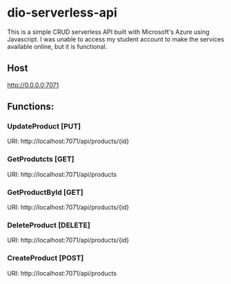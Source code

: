 # dio-serverless-api

This is a simple CRUD serverless API built with Microsoft's Azure using Javascript. I was unable to access my student account to make the services available online, but it is functional.

## Host

http://0.0.0.0:7071

## Functions:

### UpdateProduct [PUT] 
  URI: http://localhost:7071/api/products/{id}

### GetProdutcts [GET] 
  URI: http://localhost:7071/api/products

### GetProductById [GET] 
  URI: http://localhost:7071/api/products/{id}

### DeleteProduct [DELETE] 
  URI: http://localhost:7071/api/products/{id}

### CreateProduct [POST] 
  URI: http://localhost:7071/api/products
